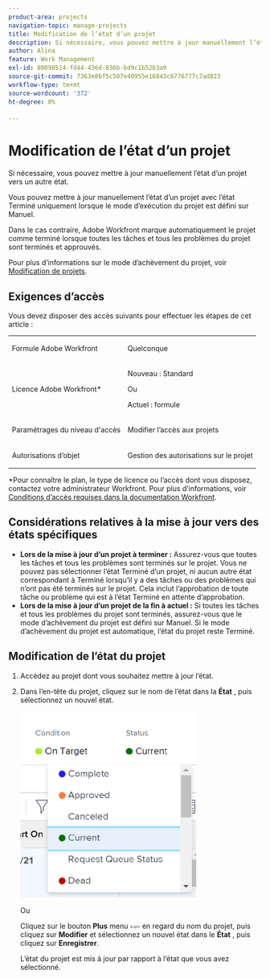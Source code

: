 ```yaml
---
product-area: projects
navigation-topic: manage-projects
title: Modification de l’état d’un projet
description: Si nécessaire, vous pouvez mettre à jour manuellement l’état d’un projet vers un autre état. Vous pouvez mettre à jour manuellement l’état d’un projet avec l’état Terminé uniquement lorsque le mode d’exécution du projet est défini sur Manuel.
author: Alina
feature: Work Management
exl-id: 80098514-fd44-436d-836b-bd9c1b52b3a9
source-git-commit: 7363e86f5c507e40955e16843c6776777c7ad823
workflow-type: tm+mt
source-wordcount: '372'
ht-degree: 0%

---
```


# Modification de l’état d’un projet

<!--Audited: 02/2024-->

Si nécessaire, vous pouvez mettre à jour manuellement l’état d’un projet vers un autre état.

Vous pouvez mettre à jour manuellement l’état d’un projet avec l’état Terminé uniquement lorsque le mode d’exécution du projet est défini sur Manuel.

Dans le cas contraire, Adobe Workfront marque automatiquement le projet comme terminé lorsque toutes les tâches et tous les problèmes du projet sont terminés et approuvés.

Pour plus d’informations sur le mode d’achèvement du projet, voir [Modification de projets](/help/quicksilver/manage-work/projects/manage-projects/edit-projects.md).

## Exigences d’accès

Vous devez disposer des accès suivants pour effectuer les étapes de cet article :

<table style="table-layout:auto"> 
 <col> 
 <col> 
 <tbody> 
  <tr> 
   <td role="rowheader">Formule Adobe Workfront</td> 
   <td> <p>Quelconque</p> </td> 
  </tr> 
  <tr> 
   <td role="rowheader">Licence Adobe Workfront*</td> 
   <td> <p>Nouveau : Standard </p> 
   Ou
   <p>Actuel : formule </p>
   </td> 
  </tr> 
  <tr> 
   <td role="rowheader">Paramétrages du niveau d'accès</td> 
   <td> <p>Modifier l’accès aux projets</p> </td> 
  </tr> 
  <tr> 
   <td role="rowheader">Autorisations d’objet</td> 
   <td> <p>Gestion des autorisations sur le projet</p> </td> 
  </tr> 
 </tbody> 
</table>

&#42;Pour connaître le plan, le type de licence ou l’accès dont vous disposez, contactez votre administrateur Workfront. Pour plus d’informations, voir [Conditions d’accès requises dans la documentation Workfront](/help/quicksilver/administration-and-setup/add-users/access-levels-and-object-permissions/access-level-requirements-in-documentation.md).

## Considérations relatives à la mise à jour vers des états spécifiques

* **Lors de la mise à jour d’un projet à terminer :** Assurez-vous que toutes les tâches et tous les problèmes sont terminés sur le projet. Vous ne pouvez pas sélectionner l’état Terminé d’un projet, ni aucun autre état correspondant à Terminé lorsqu’il y a des tâches ou des problèmes qui n’ont pas été terminés sur le projet. Cela inclut l’approbation de toute tâche ou problème qui est à l’état Terminé en attente d’approbation.
* **Lors de la mise à jour d’un projet de la fin à actuel :** Si toutes les tâches et tous les problèmes du projet sont terminés, assurez-vous que le mode d’achèvement du projet est défini sur Manuel. Si le mode d’achèvement du projet est automatique, l’état du projet reste Terminé.

## Modification de l’état du projet

1. Accédez au projet dont vous souhaitez mettre à jour l’état.
1. Dans l’en-tête du projet, cliquez sur le nom de l’état dans la **État** , puis sélectionnez un nouvel état.

   ![](assets/change-project-status-in-header-drop-down-nwe-350x371.png)

   Ou

   Cliquez sur le bouton **Plus** menu ![](assets/qs-more-menu.png) en regard du nom du projet, puis cliquez sur **Modifier** et sélectionnez un nouvel état dans le **État** , puis cliquez sur **Enregistrer**.

   L’état du projet est mis à jour par rapport à l’état que vous avez sélectionné.
